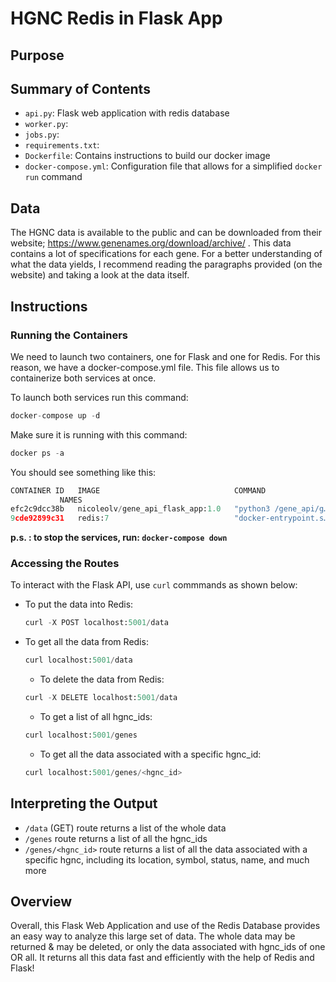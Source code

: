 # HGNC Redis in Flask App

## Purpose


## Summary of Contents
* `api.py`: Flask web application with redis database
* `worker.py`:
* `jobs.py`:
* `requirements.txt`: 
* `Dockerfile`: Contains instructions to build our docker image
* `docker-compose.yml`: Configuration file that allows for a simplified `docker run` command

## Data
The HGNC data is available to the public and can be downloaded from their website; https://www.genenames.org/download/archive/ . This data contains a lot of specifications for each gene. For a better understanding of what the data yields, I recommend reading the paragraphs provided (on the website) and taking a look at the data itself. 

## Instructions
### Running the Containers
We need to launch two containers, one for Flask and one for Redis. For this reason, we have a docker-compose.yml file. This file allows us to containerize both services at once.

To launch both services run this command:
```python
docker-compose up -d
```
Make sure it is running with this command:
```python
docker ps -a 
```
You should see something like this: 
```python
CONTAINER ID   IMAGE                              COMMAND                  CREATED          STATUS                     PORTS
           NAMES
efc2c9dcc38b   nicoleolv/gene_api_flask_app:1.0   "python3 /gene_api/g…"   33 minutes ago   Up 33 minutes              0.0.0.0:5001->5001/tcp, :::5001->5001/tcp   homework06_flask-app_1
9cde92899c31   redis:7                            "docker-entrypoint.s…"   33 minutes ago   Up 33 minutes              0.0.0.0:6379->6379/tcp, :::6379->6379/tcp   homework06_redis-db_1
```
**p.s. : to stop the services, run: `docker-compose down`**

### Accessing the Routes 
To interact with the Flask API, use `curl` commmands as shown below:
* To put the data into Redis:
  ```python
  curl -X POST localhost:5001/data
  ```
* To get all the data from Redis:
  ```python
  curl localhost:5001/data
  ```
  * To delete the data from Redis:
  ```python
  curl -X DELETE localhost:5001/data
  ```
  * To get a list of all hgnc_ids:
  ```python
  curl localhost:5001/genes
  ```
   * To get all the data associated with a specific hgnc_id:
  ```python
  curl localhost:5001/genes/<hgnc_id>
  ```

## Interpreting the Output 
* `/data` (GET) route returns a list of the whole data
* `/genes` route returns a list of all the hgnc_ids
* `/genes/<hgnc_id>` route returns a list of all the data associated with a specific hgnc, including its location, symbol, status, name, and much more

## Overview
Overall, this Flask Web Application and use of the Redis Database provides an easy way to analyze this large set of data. The whole data may be returned & may be deleted, or only the data associated with hgnc_ids of one OR all. It returns all this data fast and efficiently with the help of Redis and Flask!  
